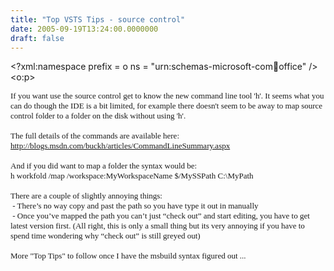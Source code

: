 ```yaml
---
title: "Top VSTS Tips - source control"
date: 2005-09-19T13:24:00.0000000
draft: false
---
```


<SPAN lang=EN-GB style="mso-ansi-language: EN-GB"><?xml:namespace prefix = o ns = "urn:schemas-microsoft-com:office:office" /><o:p>
<P class=MsoNormal style="MARGIN: 0cm 0cm 0pt"><SPAN lang=EN-GB style="mso-ansi-language: EN-GB"><FONT size=2><FONT face=Verdana>If you want use the source control get to know the new command line tool 'h'. It seems what you can do though the IDE is a bit limited, for example there doesn't seem to be away to map source control folder to a folder on the disk without using 'h'.<o:p></o:p></FONT></FONT></SPAN></P>
<P class=MsoNormal style="MARGIN: 0cm 0cm 0pt"><SPAN lang=EN-GB style="mso-ansi-language: EN-GB"><o:p><FONT face=Verdana size=2>&nbsp;</FONT></o:p></SPAN></P>
<P class=MsoNormal style="MARGIN: 0cm 0cm 0pt"><SPAN lang=EN-GB style="mso-ansi-language: EN-GB"><FONT size=2><FONT face=Verdana>The full details of the commands are available here:<o:p></o:p></FONT></FONT></SPAN></P>
<P class=MsoNormal style="MARGIN: 0cm 0cm 0pt"><SPAN lang=EN-GB style="mso-ansi-language: EN-GB"><A href="http://blogs.msdn.com/buckh/articles/CommandLineSummary.aspx"><FONT face=Verdana size=2>http://blogs.msdn.com/buckh/articles/CommandLineSummary.aspx</FONT></A><o:p></o:p></SPAN></P>
<P class=MsoNormal style="MARGIN: 0cm 0cm 0pt"><SPAN lang=EN-GB style="mso-ansi-language: EN-GB"><o:p><FONT face=Verdana size=2>&nbsp;</FONT></o:p></SPAN></P>
<P class=MsoNormal style="MARGIN: 0cm 0cm 0pt"><SPAN lang=EN-GB style="mso-ansi-language: EN-GB"><FONT size=2><FONT face=Verdana>And if you did want to map a folder the syntax would be:<o:p></o:p></FONT></FONT></SPAN></P>
<P class=MsoNormal style="MARGIN: 0cm 0cm 0pt"><SPAN lang=EN-GB style="mso-ansi-language: EN-GB"><FONT size=2><FONT face=Verdana>h workfold /map /workspace:MyWorkspaceName $/MySSPath C:\MyPath<o:p></o:p></FONT></FONT></SPAN></P>
<P class=MsoNormal style="MARGIN: 0cm 0cm 0pt"><SPAN lang=EN-GB style="mso-ansi-language: EN-GB"><o:p><FONT face=Verdana size=2>&nbsp;</FONT></o:p></SPAN></P>
<P class=MsoNormal style="MARGIN: 0cm 0cm 0pt"><SPAN lang=EN-GB style="mso-ansi-language: EN-GB"><FONT size=2><FONT face=Verdana>There are a couple of slightly annoying things:<o:p></o:p></FONT></FONT></SPAN></P>
<P class=MsoNormal style="MARGIN: 0cm 0cm 0pt"><SPAN lang=EN-GB style="mso-ansi-language: EN-GB"><FONT size=2><FONT face=Verdana>&nbsp;- There&#8217;s no way copy and past the path so you have type it out in manually<o:p></o:p></FONT></FONT></SPAN></P>
<P class=MsoNormal style="MARGIN: 0cm 0cm 0pt"><SPAN lang=EN-GB style="mso-ansi-language: EN-GB"><FONT size=2><FONT face=Verdana><SPAN lang=EN-GB style="mso-ansi-language: EN-GB"><FONT size=2><FONT face=Verdana>&nbsp;- </FONT></FONT></SPAN>Once you&#8217;ve mapped the path you can&#8217;t just &#8220;check out&#8221; and start editing, you have to get latest version first. (All right, this is only a small thing but its very annoying if you have to spend time wondering why &#8220;check out&#8221; is still greyed out)<o:p></o:p></FONT></FONT></SPAN></P>
<P class=MsoNormal style="MARGIN: 0cm 0cm 0pt"><SPAN lang=EN-GB style="mso-ansi-language: EN-GB"><o:p><FONT face=Verdana size=2>&nbsp;</FONT></o:p></SPAN></P>
<P class=MsoNormal style="MARGIN: 0cm 0cm 0pt"><SPAN lang=EN-GB style="mso-ansi-language: EN-GB"><o:p></o:p></SPAN><SPAN lang=EN-GB style="mso-ansi-language: EN-GB"><FONT size=2><FONT face=Verdana>More "Top Tips" to follow once I have the msbuild syntax figured out ...<o:p></o:p></FONT></FONT></SPAN></P>
<P class=MsoNormal style="MARGIN: 0cm 0cm 0pt"></o:p></SPAN></P>
